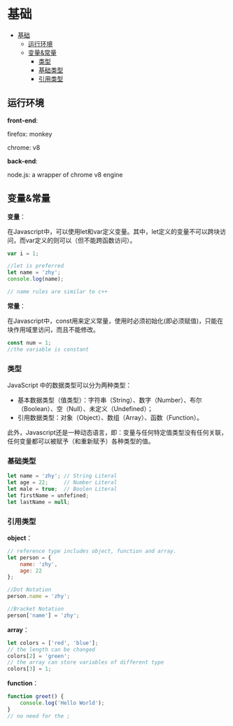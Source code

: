 # 基础

- [基础](#基础)
  - [运行环境](#运行环境)
  - [变量\&常量](#变量常量)
    - [类型](#类型)
    - [基础类型](#基础类型)
    - [引用类型](#引用类型)

## 运行环境

**front-end**:

firefox: monkey

chrome: v8

**back-end**:

node.js: a wrapper of  chrome v8 engine  

## 变量&常量

**变量**：

在Javascript中，可以使用let和var定义变量。其中，let定义的变量不可以跨块访问，而var定义的则可以（但不能跨函数访问）。

``` javascript
var i = 1;

//let is preferred
let name = 'zhy';
console.log(name);

// name rules are similar to c++ 
```

**常量**：

在Javascript中，const用来定义常量，使用时必须初始化(即必须赋值)，只能在块作用域里访问，而且不能修改。

``` javascript
const num = 1;
//the variable is constant
```

### 类型

JavaScript 中的数据类型可以分为两种类型：

- 基本数据类型（值类型）：字符串（String）、数字（Number）、布尔（Boolean）、空（Null）、未定义（Undefined）；
- 引用数据类型：对象（Object）、数组（Array）、函数（Function）。

此外，Javascript还是一种动态语言，即：变量与任何特定值类型没有任何关联，任何变量都可以被赋予（和重新赋予）各种类型的值。

### 基础类型

``` javascript
let name = 'zhy'; // String Literal
let age = 22;     // Number Literal
let male = true;  // Boolen Literal
let firstName = unfefined; 
let lastName = null; 
```

### 引用类型

**object**：

``` javascript
// reference type includes object, function and array.
let person = {
    name: 'zhy',
    age: 22
};

//Dot Notation
person.name = 'zhy';

//Bracket Notation
person['name'] = 'zhy';
```

**array**：

``` javascript
let colors = ['red', 'blue'];
// the length can be changed
colors[2] = 'green';
// the array can store variables of different type
colors[3] = 1;
```

**function**：

``` javascript
function greet() {
    console.log('Hello World');
}
// no need for the ;
```
